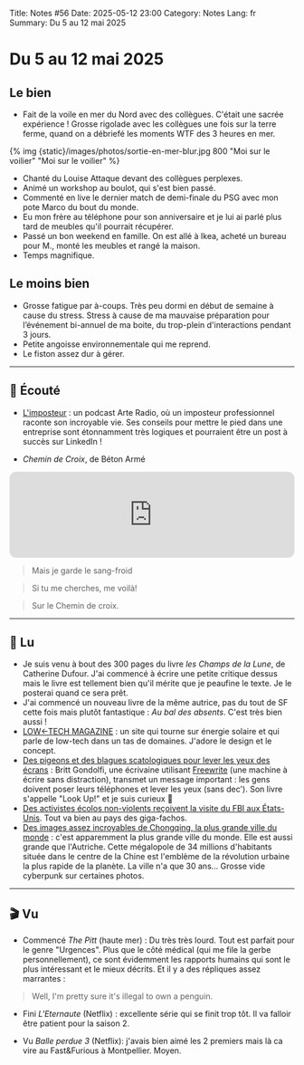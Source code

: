 Title: Notes #56
Date: 2025-05-12 23:00
Category: Notes
Lang: fr
Summary: Du 5 au 12 mai 2025

# Du 5 au 12 mai 2025

## Le bien

* Fait de la voile en mer du Nord avec des collègues. C'était une sacrée expérience ! Grosse rigolade avec les collègues une fois sur la terre ferme, quand on a débriefé les moments WTF des 3 heures en mer.

{% img {static}/images/photos/sortie-en-mer-blur.jpg 800 "Moi sur le voilier" "Moi sur le voilier" %}

* Chanté du Louise Attaque devant des collègues perplexes.
* Animé un workshop au boulot, qui s'est bien passé.
* Commenté en live le dernier match de demi-finale du PSG avec mon pote Marco du bout du monde.
* Eu mon frère au téléphone pour son anniversaire et je lui ai parlé plus tard de meubles qu'il pourrait récupérer.
* Passé un bon weekend en famille. On est allé à Ikea, acheté un bureau pour M., monté les meubles et rangé la maison.
* Temps magnifique.

## Le moins bien

* Grosse fatigue par à-coups. Très peu dormi en début de semaine à cause du stress. Stress à cause de ma mauvaise préparation pour l’événement bi-annuel de ma boite, du trop-plein d'interactions pendant 3 jours.
* Petite angoisse environnementale qui me reprend.
* Le fiston assez dur à gérer.

---

## 🎤 Écouté

* [L'imposteur](http://www.podtrac.com/pts/redirect.mp3/feeds.soundcloud.com/stream/2088886029-arte-radio-1-limposteur.mp3) : un podcast Arte Radio, où un imposteur professionnel raconte son incroyable vie. Ses conseils pour mettre le pied dans une entreprise sont étonnamment très logiques et pourraient être un post à succès sur LinkedIn !

* _Chemin de Croix_, de Béton Armé

<iframe style="border-radius:12px" src="https://open.spotify.com/embed/track/5svlBcR1LE3524wVRb7wNO?utm_source=generator" width="100%" height="152" frameBorder="0" allowfullscreen="" allow="autoplay; clipboard-write; encrypted-media; fullscreen; picture-in-picture" loading="lazy"></iframe>

> Mais je garde le sang-froid

> Si tu me cherches, me voilà!

> Sur le Chemin de croix.

---

## 📖 Lu

* Je suis venu à bout des 300 pages du livre _les Champs de la Lune_, de Catherine Dufour. J'ai commencé à écrire une petite critique dessus mais le livre est tellement bien qu'il mérite que je peaufine le texte. Je le posterai quand ce sera prêt.
* J'ai commencé un nouveau livre de la même autrice, pas du tout de SF cette fois mais plutôt fantastique : _Au bal des absents_. C'est très bien aussi !
* [LOW←TECH MAGAZINE](https://solar.lowtechmagazine.com/) : un site qui tourne sur énergie solaire et qui parle de low-tech dans un tas de domaines. J'adore le design et le concept.
* [Des pigeons et des blagues scatologiques pour lever les yeux des écrans](https://getfreewrite.com/blogs/writing-success/pigeons-love-freewrite) : Britt Gondolfi, une écrivaine utilisant [Freewrite](https://getfreewrite.com/) (une machine à écrire sans distraction), transmet un message important : les gens doivent poser leurs téléphones et lever les yeux (sans dec'). Son livre s'appelle "Look Up!" et je suis curieux 🤔
* [Des activistes écolos non-violents reçoivent la visite du FBI aux États-Unis](https://www.wbur.org/news/2025/05/08/boston-environmental-activists-fbi-visits). Tout va bien au pays des giga-fachos.
* [Des images assez incroyables de Chongqing, la plus grande ville du monde](https://www.theguardian.com/world/gallery/2025/apr/27/chongqing-the-worlds-largest-city-in-pictures) : c'est apparemment la plus grande ville du monde. Elle est aussi grande que l'Autriche. Cette mégalopole de 34 millions d'habitants située dans le centre de la Chine est l'emblème de la révolution urbaine la plus rapide de la planète. La ville n'a que 30 ans... Grosse vide cyberpunk sur certaines photos.

---

## 🎬 Vu

* Commencé _The Pitt_ (haute mer) : Du très très lourd. Tout est parfait pour le genre "Urgences". Plus que le côté médical (qui me file la gerbe personnellement), ce sont évidemment les rapports humains qui sont le plus intéressant et le mieux décrits. Et il y a des répliques assez marrantes :

> Well, I'm pretty sure it's illegal to own a penguin.

* Fini _L'Eternaute_ (Netflix) : excellente série qui se finit trop tôt. Il va falloir être patient pour la saison 2.

* Vu _Balle perdue 3_ (Netflix): j'avais bien aimé les 2 premiers mais là ca vire au Fast&Furious à Montpellier. Moyen.
